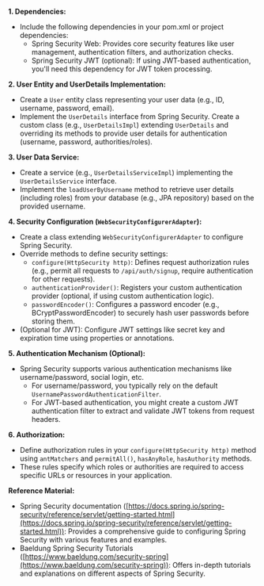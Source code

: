 **1. Dependencies:**

* Include the following dependencies in your pom.xml or project dependencies:
    * Spring Security Web: Provides core security features like user management, authentication filters, and authorization checks.
    * Spring Security JWT (optional): If using JWT-based authentication, you'll need this dependency for JWT token processing.

**2. User Entity and UserDetails Implementation:**

* Create a `User` entity class representing your user data (e.g., ID, username, password, email).
* Implement the `UserDetails` interface from Spring Security. Create a custom class (e.g., `UserDetailsImpl`) extending `UserDetails` and overriding its methods to provide user details for authentication (username, password, authorities/roles).

**3. User Data Service:**

* Create a service (e.g., `UserDetailsServiceImpl`) implementing the `UserDetailsService` interface. 
* Implement the `loadUserByUsername` method to retrieve user details (including roles) from your database (e.g., JPA repository) based on the provided username.

**4. Security Configuration (`WebSecurityConfigurerAdapter`):**

* Create a class extending `WebSecurityConfigurerAdapter` to configure Spring Security.
* Override methods to define security settings:
    * `configure(HttpSecurity http)`: Defines request authorization rules (e.g., permit all requests to `/api/auth/signup`, require authentication for other requests).
    * `authenticationProvider()`: Registers your custom authentication provider (optional, if using custom authentication logic).
    * `passwordEncoder()`: Configures a password encoder (e.g., BCryptPasswordEncoder) to securely hash user passwords before storing them.
* (Optional for JWT): Configure JWT settings like secret key and expiration time using properties or annotations.

**5. Authentication Mechanism (Optional):**

* Spring Security supports various authentication mechanisms like username/password, social login, etc.
  * For username/password, you typically rely on the default `UsernamePasswordAuthenticationFilter`.
  * For JWT-based authentication, you might create a custom JWT authentication filter to extract and validate JWT tokens from request headers.

**6. Authorization:**

* Define authorization rules in your `configure(HttpSecurity http)` method using `antMatchers` and `permitAll()`, `hasAnyRole`, `hasAuthority` methods.
* These rules specify which roles or authorities are required to access specific URLs or resources in your application.

**Reference Material:**

* Spring Security documentation ([https://docs.spring.io/spring-security/reference/servlet/getting-started.html](https://docs.spring.io/spring-security/reference/servlet/getting-started.html)): Provides a comprehensive guide to configuring Spring Security with various features and examples.
* Baeldung Spring Security Tutorials ([https://www.baeldung.com/security-spring](https://www.baeldung.com/security-spring)): Offers in-depth tutorials and explanations on different aspects of Spring Security.